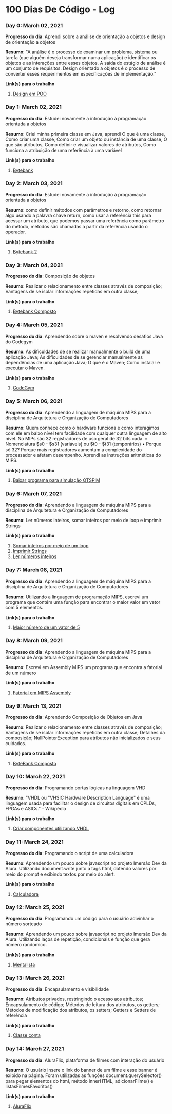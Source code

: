 # 100 Dias De Código - Log

### Day 0: March 02, 2021

**Progresso do dia**: Aprendi sobre a análise de orientação a objetos e design de orientação a objetos

**Resumo**: "A análise é o processo de examinar um problema, sistema ou tarefa (que alguém deseja transformar numa aplicação) e identificar os objetos e as interações entre esses objetos. A saída do estágio de análise é um conjunto de requisitos. Design orientado a objetos é o processo de converter esses requerimentos em especificações de implementação."

**Link(s) para o trabalho**
1. [Design em POO](https://github.com/filipedwan/poo_python_aulas_2019_2/blob/master/Cap%2001%20-%20Design%20em%20POO/aula_01.pdf)

### Day 1: March 02, 2021

**Progresso do dia**: Estudei novamente a introdução à programação orientada a objetos

**Resumo**: Criei minha primeira classe em Java, aprendi O que é uma classe, Como criar uma classe, Como criar um objeto ou instância de uma classe, O que são atributos, Como definir e visualizar valores de atributos, Como funciona a atribuição de uma referência à uma variável

**Link(s) para o trabalho**
1. [Bytebank](https://github.com/karengiovanna/100-dias-de-codigo/tree/main/bytebank)

### Day 2: March 03, 2021

**Progresso do dia**: Estudei novamente a introdução à programação orientada a objetos

**Resumo**: como definir métodos com parâmetros e retorno, como retornar algo usando a palavra chave return, como usar a referência this para acessar um atributo, que podemos passar uma referência como parâmetro do método, métodos são chamadas a partir da referência usando o operador.

**Link(s) para o trabalho**
1. [Bytebank 2](https://github.com/karengiovanna/100-dias-de-codigo/tree/main/bytebank2)

### Day 3: March 04, 2021

**Progresso do dia**: Composição de objetos

**Resumo**: Realizar o relacionamento entre classes através de composição; Vantagens de se isolar informações repetidas em outra classe; 

**Link(s) para o trabalho**
1. [Bytebank Composto](https://github.com/karengiovanna/100-dias-de-codigo/tree/main/bytebank-composto)


### Day 4: March 05, 2021

**Progresso do dia**: Aprendendo sobre o maven e resolvendo desafios Java do Codegym

**Resumo**: As dificuldades de se realizar manualmente o build de uma aplicação Java; As dificuldades de se gerenciar manualmente as dependências de uma aplicação Java; O que é o Maven; Como instalar e executar o Maven.

**Link(s) para o trabalho**
1. [CodeGym](https://codegym.cc/)


### Day 5: March 06, 2021

**Progresso do dia**: Aprendendo a linguagem de máquina MIPS para a disciplina de Arquitetura e Organização de Computadores

**Resumo**: Quem conhece como o hardware funciona e como interagimos com ele em baixo nível tem facilidade com qualquer outra linguagem de alto nível. No MIPs são 32 registradores de uso geral de 32 bits cada. • Nomenclatura $s0 - $s31 (variáveis) ou $t0 - $t31 (temporários) • Porque só 32? Porque mais registradores aumentam a complexidade do processador e afetam desempenho. Aprendi as instruções aritméticas do MIPS. 

**Link(s) para o trabalho**
1. [Baixar programa para simulação QTSPIM](http://spimsimulator.sourceforge.net/)



### Day 6: March 07, 2021

**Progresso do dia**: Aprendendo a linguagem de máquina MIPS para a disciplina de Arquitetura e Organização de Computadores

**Resumo**: Ler números inteiros, somar inteiros por meio de loop e imprimir Strings

**Link(s) para o trabalho**
1. [Somar inteiros por meio de um loop](https://github.com/karengiovanna/100-dias-de-codigo/blob/main/mips_code/soma_inteiros.s)
2. [Imprimir Strings](https://github.com/karengiovanna/100-dias-de-codigo/blob/main/mips_code/imprimir_string.s)
3. [Ler números inteiros](https://github.com/karengiovanna/100-dias-de-codigo/blob/main/mips_code/ler_inteiro.s)



### Day 7: March 08, 2021

**Progresso do dia**: Aprendendo a linguagem de máquina MIPS para a disciplina de Arquitetura e Organização de Computadores

**Resumo**: Utilizando a linguagem de programação MIPS, escrevi um programa que contém uma função para encontrar o maior valor em vetor com 5 elementos.

**Link(s) para o trabalho**
1. [Maior número de um vator de 5](https://github.com/karengiovanna/100-dias-de-codigo/blob/main/mips_code/maior_valor_vetor.s)


### Day 8: March 09, 2021

**Progresso do dia**: Aprendendo a linguagem de máquina MIPS para a disciplina de Arquitetura e Organização de Computadores

**Resumo**: Escrevi em Assembly MIPS um programa que encontra a fatorial de um número

**Link(s) para o trabalho**
1. [Fatorial em MIPS Assembly](https://github.com/karengiovanna/100-dias-de-codigo/blob/main/mips_code/fatorial.s)


### Day 9: March 13, 2021

**Progresso do dia**: Aprendendo Composição de Objetos em Java

**Resumo**: Realizar o relacionamento entre classes através de composição; Vantagens de se isolar informações repetidas em outra classe; Detalhes da composição; NullPointerException para atributos não inicializados e seus cuidados.

**Link(s) para o trabalho**
1. [ByteBank Composto](https://github.com/karengiovanna/100-dias-de-codigo/tree/main/bytebank-composto)

### Day 10: March 22, 2021

**Progresso do dia**: Programando portas lógicas na linguagem VHD

**Resumo**: "VHDL ou "VHSIC Hardware Description Language" é uma linguagem usada para facilitar o design de circuitos digitais em CPLDs, FPGAs e ASICs." - Wikipédia

**Link(s) para o trabalho**
1. [Criar componentes utilizando VHDL](https://github.com/karengiovanna/100-dias-de-codigo/tree/main/Arquitetura_De_Computadores/atividade_18.03.2021)


### Day 11: March 24, 2021

**Progresso do dia**: Programando o script de uma calculadora 

**Resumo**: Aprendendo um pouco sobre javascript no projeto Imersão Dev da Alura. Utilizando document.write junto a tags html, obtendo valores por meio do prompt e exibindo textos por meio do alert.

**Link(s) para o trabalho**
1. [Calculadora](https://github.com/karengiovanna/100-dias-de-codigo/tree/main/Imersao%20Dev%20-%20ALURA/Calculadora)



### Day 12: March 25, 2021

**Progresso do dia**: Programando um código para o usuário adivinhar o número sorteado

**Resumo**: Aprendendo um pouco sobre javascript no projeto Imersão Dev da Alura. Utilizando laços de repetição, condicionais e função que gera número randomico.

**Link(s) para o trabalho**
1. [Mentalista](https://github.com/karengiovanna/100-dias-de-codigo/tree/main/Imersao%20Dev%20-%20ALURA/Mentalista)


### Day 13: March 26, 2021

**Progresso do dia**: Encapsulamento e visibilidade

**Resumo**: Atributos privados, restringindo o acesso aos atributos; Encapsulamento de código; Métodos de leitura dos atributos, os getters; Métodos de modificação dos atributos, os setters; Getters e Setters de referência

**Link(s) para o trabalho**
1. [Classe conta](https://github.com/karengiovanna/100-dias-de-codigo/blob/main/Java%20OO/bytebank-encapsulamento/src/Conta.java)

### Day 14: March 27, 2021

**Progresso do dia**: AluraFlix, plataforma de filmes com interação do usuário

**Resumo**: O usuário insere o link do banner de um filme e esse banner é exibido na página. Foram utilizadas as funções document.querySelector() para pegar elementos do html, método innerHTML, adicionarFilme() e listasFilmesFavoritos()

**Link(s) para o trabalho**
1. [AluraFlix](https://github.com/karengiovanna/100-dias-de-codigo/tree/main/Imersao%20Dev%20-%20ALURA/4%20%20Aluraflix%20com%20interacao)



